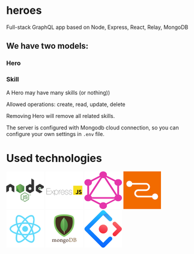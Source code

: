 # heroes
Full-stack GraphQL app based on Node, Express, React, Relay, MongoDB

## We have two models:

### Hero
### Skill

A Hero may have many skills (or nothing))

Allowed operations: create, read, update, delete

Removing Hero will remove all related skills.

The server is configured with Mongodb cloud connection, so you can configure your own settings in ```.env``` file.

# Used technologies

<img src="/light/src/img/node.png" alt="Node.js" height="100" width="100">
<img src="/light/src/img/express.png" alt="Express.js" height="100" width="100">
<img src="/light/src/img/graphql.png" alt="GraphQL" height="100" width="100">
<img src="/light/src/img/relay.png" alt="Relay.js" height="100" width="100">
<img src="/light/src/img/react.png" alt="React.js" height="100" width="100">
<img src="/light/src/img/mongodb.png" alt="MongoDB" height="100" width="100">
<img src="/light/src/img/antd.png" alt="Ant design" height="100" width="100">
